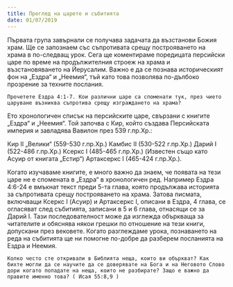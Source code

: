 ```yaml
---
title: Преглед на царете и събитията
date: 01/07/2019
---
```


Първата група завърнали се получава задачата да възстанови Божия храм. Ще се запознаем със съпротивата срещу построяването на храма в по-следващ урок. Сега ще коментираме поредицата персийски царе по време на продължителния строеж на храма и възстановяването на Йерусалим. Важно е да се познава историческият фон на „Ездра“ и „Неемия“, тъй като това позволява по-дълбоко прозрение за техните послания.

`Прочетете Ездра 4:1-7. Кои различни царе са споменати тук, през чието царуване възниква съпротива срещу изграждането на храма?`

Ето хронологичен списък на персийските царе, свързани с книгите „Ездра“ и „Неемия“. Той започва с Кир, който създава Персийската империя и завладява Вавилон през 539 г.пр.Хр.:

Кир II „Велики“ (559-530 г.пр.Хр.)
Камбис II (530-522 г.пр.Хр.)
Дарий I (522-486 г.пр.Хр.)
Ксеркс I (485-465 г.пр.Хр.) (Известен също като Асуир от книгата „Естир“)
Артаксеркс I (465-424 г.пр.Хр.).

Когато изучаваме книгите, е много важно да знаем, че появата на тези царе не е спомената в „Ездра“ в хронологичен ред. Например Ездра 4:6-24 е вмъкнат текст преди 5-та глава, която продължава историята за съпротивата срещу построяването на храма. Затова писмата, включващи Ксеркс I (Асуир) и Артаксеркс I, описани в Ездра, 4 глава, се огласяват след събитията, записани в 5 и 6 глава, отнасящи се за Дарий I. Тази последователност може да изглежда объркваща за читателите и обяснява някои грешки по отношение на тези книги, допускани през вековете. Когато разглеждаме урока, познаването на реда на събитията ще ни помогне по-добре да разберем посланията на Ездра и Неемия.

`Колко често сте откривали в Библията неща, които ви объркват? Как бихте могли да се научите да се доверявате на Бога и на Неговото Слово дори когато попадате на неща, които не разбирате? Защо е важно да правите именно това? ( Исая 55:8,9 )`